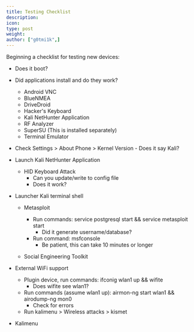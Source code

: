 ```yaml
---
title: Testing Checklist
description:
icon:
type: post
weight:
author: ["g0tmi1k",]
---
```


Beginning a checklist for testing new devices:

- Does it boot?

- Did applications install and do they work?

    - Android VNC
    - BlueNMEA
    - DriveDroid
    - Hacker's Keyboard
    - Kali NetHunter Application
    - RF Analyzer
    - SuperSU (This is installed separately)
    - Terminal Emulator

- Check Settings > About Phone > Kernel Version - Does it say Kali?

- Launch Kali NetHunter Application

    - HID Keyboard Attack
        - Can you update/write to config file
        - Does it work?

- Launcher Kali terminal shell

    - Metasploit
        - Run commands: service postgresql start && service metasploit start
            - Did it generate username/database?
        - Run command: msfconsole
            - Be patient, this can take 10 minutes or longer

    - Social Engineering Toolkit


- External WiFi support

    - Plugin device, run commands: ifconig wlan1 up && wifite
        - Does wifite see wlan1?
    - Run commands (assume wlan1 up): airmon-ng start wlan1 && airodump-ng mon0
        - Check for errors
    - Run kalimenu > Wireless attacks > kismet

- Kalimenu
